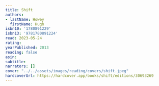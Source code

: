 ```yaml
---
title: Shift
authors:
- lastName: Howey
  firstName: Hugh
isbn10: '1780891229'
isbn13: '9781780891224'
read: 2023-05-24
rating:
yearPublished: 2013
reading: false
asin:
subtitle:
narrators: []
cover: "../../assets/images/reading/covers/shift.jpeg"
hardcoverUrl: https://hardcover.app/books/shift/editions/30693269
---
```

